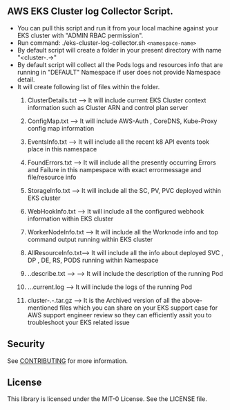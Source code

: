 ## AWS EKS Cluster log Collector Script.

- You can pull this script and run it from your local machine against your EKS cluster with "ADMIN RBAC permission".
- Run command: ./eks-cluster-log-collector.sh `<namespace-name>`
- By default script will create a folder in your present directory with name "<cluster-<Your-EKS-Cluster>.<DATE>-<TimeStamp>>"
- By default script will collect all the Pods logs and resources info that are running in "DEFAULT" Namespace if user does not provide Namespace detail.
- It will create following list of files within the folder.
  1. ClusterDetails.txt --> It will include current EKS Cluster context information such as  Cluster ARN and control plan server
  
  2. ConfigMap.txt --> It will include AWS-Auth , CoreDNS, Kube-Proxy config map information
  
  3. EventsInfo.txt --> It will include all the recent k8 API events took place in this namespace
  
  4. FoundErrors.txt --> It will include all the presently occurring Errors and Failure in this nampespace with exact errormessage and file/resource info
  
  5. StorageInfo.txt --> It will include all the SC, PV, PVC deployed within  EKS cluster
  
  6. WebHookInfo.txt --> It will include all the configured webhook information within  EKS cluster
  
  7. WorkerNodeInfo.txt --> It will include all the Worknode info and top command output running within  EKS cluster
  
  8. AllResourceInfo.txt--> It will include all the info about deployed SVC , DP , DE, RS, PODS running within Namespace
  
  9. <namespace>.<Pod-Name>.describe.txt --> --> It will include the description of the running Pod
  
  10. <namespace>.<Pod-Name>.<deployemnt-name>.current.log --> It will include the logs of the running Pod
  
  11. cluster-<Your-EKS-Cluster>.<DATE>-<TimeStamp>.tar.gz --> It is the Archived version of all the above-mentioned files which you can share on your EKS support case for AWS support engineer review so they can efficiently assit you to troubleshoot your EKS related issue

 

## Security

See [CONTRIBUTING](CONTRIBUTING.md#security-issue-notifications) for more information.

## License

This library is licensed under the MIT-0 License. See the LICENSE file.

